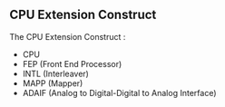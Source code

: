 ## CPU Extension Construct

The CPU Extension Construct :

- CPU
- FEP (Front End Processor)
- INTL (Interleaver)
- MAPP (Mapper)
- ADAIF (Analog to Digital-Digital to Analog Interface)
